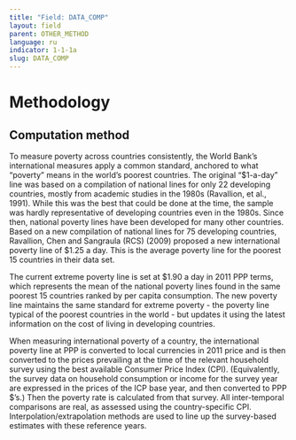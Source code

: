 ```yaml
---
title: "Field: DATA_COMP"
layout: field
parent: OTHER_METHOD
language: ru
indicator: 1-1-1a
slug: DATA_COMP
---
```

# Methodology

## Computation method

To measure poverty across countries consistently, the World Bank’s international measures apply a common standard, anchored to what “poverty” means in the world’s poorest countries. The original “$1-a-day” line was based on a compilation of national lines for only 22 developing countries, mostly from academic studies in the 1980s (Ravallion, et al., 1991). While this was the best that could be done at the time, the sample was hardly representative of developing countries even in the 1980s. Since then, national poverty lines have been developed for many other countries. Based on a new compilation of national lines for 75 developing countries, Ravallion, Chen and Sangraula (RCS) (2009) proposed a new international poverty line of $1.25 a day. This is the average poverty line for the poorest 15 countries in their data set.

The current extreme poverty line is set at $1.90 a day in 2011 PPP terms, which represents the mean of the national poverty lines found in the same poorest 15 countries ranked by per capita consumption. The new poverty line maintains the same standard for extreme poverty - the poverty line typical of the poorest countries in the world - but updates it using the latest information on the cost of living in developing countries.

When measuring international poverty of a country, the international poverty line at PPP is converted to local currencies in 2011 price and is then converted to the prices prevailing at the time of the relevant household survey using the best available Consumer Price Index (CPI). (Equivalently, the survey data on household consumption or income for the survey year are expressed in the prices of the ICP base year, and then converted to PPP $’s.) Then the poverty rate is calculated from that survey. All inter-temporal comparisons are real, as assessed using the country-specific CPI. Interpolation/extrapolation methods are used to line up the survey-based estimates with these reference years.